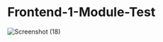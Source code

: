 # Frontend-1-Module-Test
![Screenshot (18)](https://github.com/Mohd1999-collb/Frontend-1-Module-Test/assets/96992202/d012ce47-fc51-4e3d-8203-2ec4e982bafc)
